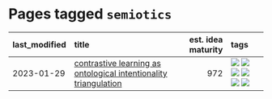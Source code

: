 # Pages tagged `semiotics`

|last_modified|title|est. idea maturity|tags
|:---|:---|---:|:---|
|2023-01-29|[contrastive learning as ontological intentionality triangulation](../contrastive_learning_as_ontological_intentionality_triangulation.md)|972|[![](https://img.shields.io/badge/tag-meta-cc5ed7)](../tags/meta.md) [![](https://img.shields.io/badge/tag-philosophy-76bb24)](../tags/philosophy.md) [![](https://img.shields.io/badge/tag-semiotics-dd597e)](../tags/semiotics.md) [![](https://img.shields.io/badge/tag-synesthesia-e8ae48)](../tags/synesthesia.md) [![](https://img.shields.io/badge/tag-theory-b5ec2c)](../tags/theory.md) [![](https://img.shields.io/badge/tag-wip-a68128)](../tags/wip.md)|